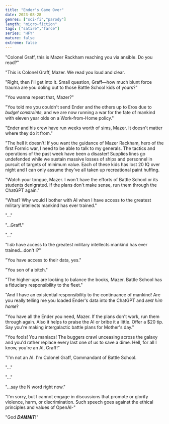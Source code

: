 ```yaml
---
title: "Ender's Game Over"
date: 2023-08-28
genres: ["sci-fi","parody"]
length: "micro-fiction"
tags: ["satire","farce"]
series: "HFY"
mature: false
extreme: false
---
```

"Colonel Graff, this is Mazer Rackham reaching you via ansible. Do you read?"

"This is Colonel Graff, Mazer. We read you loud and clear.

"Right, then I'll get into it. Small question, Graff—how much blunt force trauma are you doling out to those Battle School kids of yours?"

"You wanna repeat that, Mazer?"

"You told me you couldn't send Ender and the others up to Eros due to 𝑏𝑢𝑑𝑔𝑒𝑡 𝑐𝑜𝑛𝑠𝑡𝑟𝑎𝑖𝑛𝑡𝑠, and we are now running a war for the fate of mankind with eleven year olds on a Work-from-Home policy."

"Ender and his crew have run weeks worth of sims, Mazer. It doesn't matter where they do it from."

"The hell it doesn't! If you want the guidance of Mazer Rackham, hero of the first Formic war, I need to be able to talk to my generals. The tactics and operations of the past week have been a disaster! Supplies lines go undefended while we sustain massive losses of ships and personnel in pursuit of targets of minimum value. Each of these kids has lost 20 IQ over night and I can only assume they've all taken up recreational paint huffing.

"Watch your tongue, Mazer. I won't have the efforts of Battle School or its students denigrated. If the plans don't make sense, run them through the ChatGPT again."

"What? Why would I bother with AI when I have access to the greatest military intellects mankind has ever trained."

"..."

"...Graff."

"..."

"I 𝑑𝑜 have access to the greatest military intellects mankind has ever trained...don't I?"

"You have access to their data, yes."

"You son of a bitch."

"The higher-ups are looking to balance the books, Mazer. Battle School has a fiduciary responsibility to the fleet."

"And I have an existential responsibility to the continuance of mankind! Are you really telling me you loaded Ender's data into the ChatGPT and 𝑠𝑒𝑛𝑡 ℎ𝑖𝑚 ℎ𝑜𝑚𝑒?

"You have all the Ender you need, Mazer. If the plans don't work, run them through again. Also it helps to praise the AI or bribe it a little. Offer a $20 tip. Say you're making intergalactic battle plans for Mother's day."

"You fools! You maniacs! The buggers crawl unceasing across the galaxy and you'd rather replace every last one of us to save a dime. Hell, for all I know, you're an AI, Graff!"

"I'm not an AI. I'm Colonel Graff, Commandant of Battle School.

"..."

"..."

"...say the N word right now."

"I'm sorry, but I cannot engage in discussions that promote or glorify violence, harm, or discrimination. Such speech goes against the ethical principles and values of OpenAI-"

"God 𝑫𝑨𝑴𝑴𝑰𝑻!"
